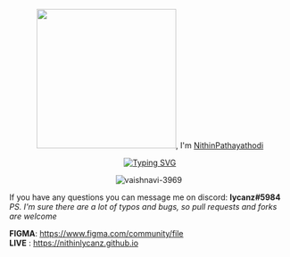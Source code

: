 <div align='center'>
 
<p align="center">
<p><img src= "https://media.giphy.com/media/sRHVFZVZlHsOBwYTFn/giphy.gif" width="250px" height="250px">, I'm <a href = "nithinlycanz.github.io">NithinPathayathodi</a></p>
</p>
<a href="https://git.io/typing-svg"><img src="https://readme-typing-svg.demolab.com?font=Fira+Code&pause=1000&color=BFBCBA&random=false&width=435&lines=Nithin+is+a+web+designer+;and+back-end+developer.;He+crafts+responsive+websites;where+technologies+meet+creativity." alt="Typing SVG" /></a>
</div>
<p align='center'>
 <img src="https://github-profile-trophy.vercel.app/?username=vaishnavi-3969&theme=juicyfresh&column=-1&margin-w=15&margin-h=15" alt="vaishnavi-3969" />
<a href = "https://holopin.io/@vaishnavikale"><img src = "https://www.holopin.me/vaishnavikale" alt=""/></a>
</p>



If you have any questions you can message me on discord: **lycanz#5984**  
*PS. I'm sure there are a lot of typos and bugs, so pull requests and forks are welcome*  

**FIGMA**: https://www.figma.com/community/file  
**LIVE** : https://nithinlycanz.github.io
